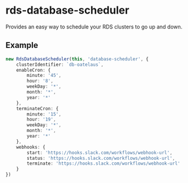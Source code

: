 # rds-database-scheduler

Provides an easy way to schedule your RDS clusters to go up and down.

## Example

```ts
new RdsDatabaseScheduler(this, 'database-scheduler', {
    clusterIdentifier: `db-oatelaus`,
    enableCron: {
        minute: '45',
        hour: '8',
        weekDay: '*',
        month: '*',
        year: '*'
    },
    terminateCron: {
        minute: '15',
        hour: '19',
        weekDay: '*',
        month: '*',
        year: '*'
    },
    webhooks: {
        start: 'https://hooks.slack.com/workflows/webhook-url',
        status: 'https://hooks.slack.com/workflows/webhook-url',
        terminate: 'https://hooks.slack.com/workflows/webhook-url'
    }
})
```